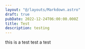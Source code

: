 ```yaml
---
layout: "@/layouts/Markdown.astro"
draft: true
pubDate: 2022-12-24T06:00:00.000Z
title: Test
description: testing
---
```

this is a test test a test